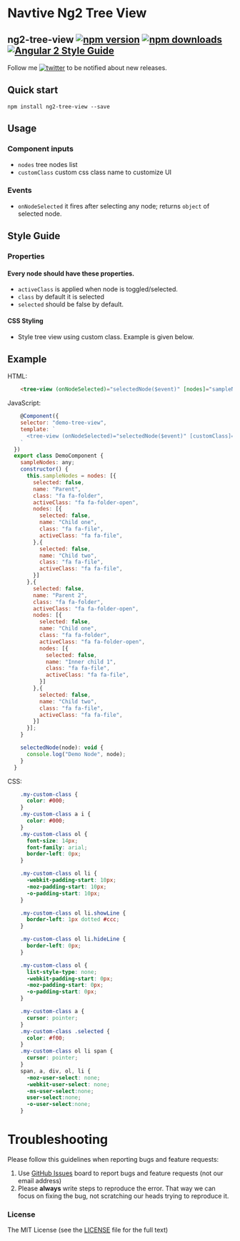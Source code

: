 # Navtive Ng2 Tree View

## ng2-tree-view [![npm version](https://badge.fury.io/js/ng2-tree-view.svg)](http://badge.fury.io/js/ng2-tree-view) [![npm downloads](https://img.shields.io/npm/dm/ng2-tree-view.svg)](https://npmjs.org/ng2-tree-view) [![Angular 2 Style Guide](https://mgechev.github.io/angular2-style-guide/images/badge.svg)](https://github.com/mgechev/angular2-style-guide)

Follow me [![twitter](https://img.shields.io/twitter/follow/babarxm.svg?style=social&label=%20babarxm)](https://twitter.com/babarxm) to be notified about new releases.

## Quick start
`npm install ng2-tree-view --save`

## Usage

### Component inputs
  - `nodes` tree nodes list
  - `customClass` custom css class name to customize UI

### Events
  - `onNodeSelected` it fires after selecting any node; returns `object` of selected node.

## Style Guide

### Properties

#### Every node should have these properties.
  - `activeClass` is applied when node is toggled/selected.
  - `class` by default it is selected
  - `selected` should be false by default.
  
#### CSS Styling
  - Style tree view using custom class. Example is given below.

## Example

HTML:
```html
    <tree-view (onNodeSelected)="selectedNode($event)" [nodes]="sampleNodes"></tree-view>
```

JavaScript:
```javascript
	@Component({
    selector: "demo-tree-view",
    template: `
      <tree-view (onNodeSelected)="selectedNode($event)" [customClass]="'my-custom-class'" [nodes]="sampleNodes"></tree-view>
    `
  })
  export class DemoComponent {
    sampleNodes: any;
    constructor() {
      this.sampleNodes = nodes: [{
        selected: false,
        name: "Parent",
        class: "fa fa-folder",
        activeClass: "fa fa-folder-open",
        nodes: [{
          selected: false,
          name: "Child one",
          class: "fa fa-file",
          activeClass: "fa fa-file",
        },{
          selected: false,
          name: "Child two",
          class: "fa fa-file",
          activeClass: "fa fa-file",
        }]
      },{
        selected: false,
        name: "Parent 2",
        class: "fa fa-folder",
        activeClass: "fa fa-folder-open",
        nodes: [{
          selected: false,
          name: "Child one",
          class: "fa fa-folder",
          activeClass: "fa fa-folder-open",
          nodes: [{
            selected: false,
            name: "Inner child 1",
            class: "fa fa-file",
            activeClass: "fa fa-file",
          }]
        },{
          selected: false,
          name: "Child two",
          class: "fa fa-file",
          activeClass: "fa fa-file",
        }]
      }];
    }

    selectedNode(node): void {
      console.log("Demo Node", node);
    }
  }
```

CSS:
```css
    .my-custom-class {
      color: #000;
    }
    .my-custom-class a i {
      color: #000;
    }
    .my-custom-class ol {
      font-size: 14px;
      font-family: arial;
      border-left: 0px;
    }

    .my-custom-class ol li {
      -webkit-padding-start: 10px;
      -moz-padding-start: 10px;
      -o-padding-start: 10px;
    }

    .my-custom-class ol li.showLine {
      border-left: 1px dotted #ccc;
    }

    .my-custom-class ol li.hideLine {
      border-left: 0px;
    }

    .my-custom-class ol {
      list-style-type: none;
      -webkit-padding-start: 0px;
      -moz-padding-start: 0px;
      -o-padding-start: 0px;
    }

    .my-custom-class a {
      cursor: pointer;
    }
    .my-custom-class .selected {
      color: #f00;
    }
    .my-custom-class ol li span {
      cursor: pointer;
    }
    span, a, div, ol, li {
      -moz-user-select: none;
      -webkit-user-select: none;
      -ms-user-select:none;
      user-select:none;
      -o-user-select:none;
    }
```

# Troubleshooting

Please follow this guidelines when reporting bugs and feature requests:

1. Use [GitHub Issues](https://github.com/babarxm/ng2-tree-view/issues) board to report bugs and feature requests (not our email address)
2. Please **always** write steps to reproduce the error. That way we can focus on fixing the bug, not scratching our heads trying to reproduce it.


### License

The MIT License (see the [LICENSE](https://github.com/babarxm/ng2-tree-view/blob/master/LICENSE) file for the full text)